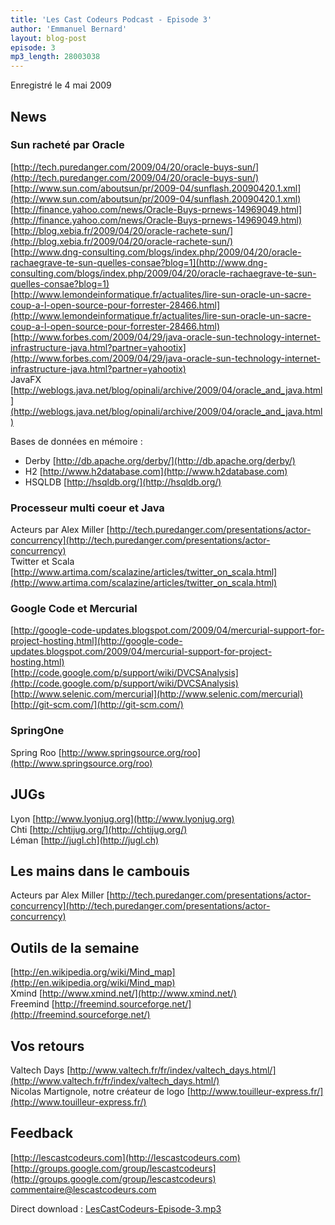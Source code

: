 ```yaml
---
title: 'Les Cast Codeurs Podcast - Episode 3'
author: 'Emmanuel Bernard'
layout: blog-post
episode: 3
mp3_length: 28003038
---
```

Enregistré le 4 mai 2009

## News
### Sun racheté par Oracle
[http://tech.puredanger.com/2009/04/20/oracle-buys-sun/](http://tech.puredanger.com/2009/04/20/oracle-buys-sun/)  
[http://www.sun.com/aboutsun/pr/2009-04/sunflash.20090420.1.xml](http://www.sun.com/aboutsun/pr/2009-04/sunflash.20090420.1.xml)  
[http://finance.yahoo.com/news/Oracle-Buys-prnews-14969049.html](http://finance.yahoo.com/news/Oracle-Buys-prnews-14969049.html)  
[http://blog.xebia.fr/2009/04/20/oracle-rachete-sun/](http://blog.xebia.fr/2009/04/20/oracle-rachete-sun/)  
[http://www.dng-consulting.com/blogs/index.php/2009/04/20/oracle-rachaegrave-te-sun-quelles-consae?blog=1](http://www.dng-consulting.com/blogs/index.php/2009/04/20/oracle-rachaegrave-te-sun-quelles-consae?blog=1)  
[http://www.lemondeinformatique.fr/actualites/lire-sun-oracle-un-sacre-coup-a-l-open-source-pour-forrester-28466.html](http://www.lemondeinformatique.fr/actualites/lire-sun-oracle-un-sacre-coup-a-l-open-source-pour-forrester-28466.html)  
[http://www.forbes.com/2009/04/29/java-oracle-sun-technology-internet-infrastructure-java.html?partner=yahootix](http://www.forbes.com/2009/04/29/java-oracle-sun-technology-internet-infrastructure-java.html?partner=yahootix)  
JavaFX [http://weblogs.java.net/blog/opinali/archive/2009/04/oracle_and_java.html](http://weblogs.java.net/blog/opinali/archive/2009/04/oracle_and_java.html)

Bases de données en mémoire :

- Derby [http://db.apache.org/derby/](http://db.apache.org/derby/)
- H2 [http://www.h2database.com](http://www.h2database.com)
- HSQLDB [http://hsqldb.org/](http://hsqldb.org/)

### Processeur multi coeur et Java
Acteurs par Alex Miller [http://tech.puredanger.com/presentations/actor-concurrency](http://tech.puredanger.com/presentations/actor-concurrency)  
Twitter et Scala [http://www.artima.com/scalazine/articles/twitter_on_scala.html](http://www.artima.com/scalazine/articles/twitter_on_scala.html)  

### Google Code et Mercurial
[http://google-code-updates.blogspot.com/2009/04/mercurial-support-for-project-hosting.html](http://google-code-updates.blogspot.com/2009/04/mercurial-support-for-project-hosting.html)  
[http://code.google.com/p/support/wiki/DVCSAnalysis](http://code.google.com/p/support/wiki/DVCSAnalysis)  
[http://www.selenic.com/mercurial](http://www.selenic.com/mercurial)  
[http://git-scm.com/](http://git-scm.com/)

### SpringOne
Spring Roo [http://www.springsource.org/roo](http://www.springsource.org/roo)

## JUGs
Lyon [http://www.lyonjug.org](http://www.lyonjug.org)  
Chti [http://chtijug.org/](http://chtijug.org/)  
Léman [http://jugl.ch](http://jugl.ch)

## Les mains dans le cambouis
Acteurs par Alex Miller [http://tech.puredanger.com/presentations/actor-concurrency](http://tech.puredanger.com/presentations/actor-concurrency)

## Outils de la semaine
[http://en.wikipedia.org/wiki/Mind_map](http://en.wikipedia.org/wiki/Mind_map)  
Xmind [http://www.xmind.net/](http://www.xmind.net/)  
Freemind [http://freemind.sourceforge.net/](http://freemind.sourceforge.net/)

## Vos retours
Valtech Days [http://www.valtech.fr/fr/index/valtech_days.html/](http://www.valtech.fr/fr/index/valtech_days.html/)  
Nicolas Martignole, notre créateur de logo [http://www.touilleur-express.fr/](http://www.touilleur-express.fr/)

## Feedback
[http://lescastcodeurs.com](http://lescastcodeurs.com)  
[http://groups.google.com/group/lescastcodeurs](http://groups.google.com/group/lescastcodeurs)  
[commentaire@lescastcodeurs.com](mailto:commentaire@lescastcodeurs.com)  

Direct download : [LesCastCodeurs-Episode-3.mp3](http://media.libsyn.com/media/lescastcodeurs/LesCastCodeurs-Episode-3.mp3)
